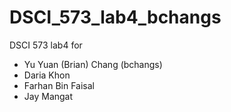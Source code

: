 # DSCI_573_lab4_bchangs

DSCI 573 lab4 for
- Yu Yuan (Brian) Chang (bchangs)
- Daria Khon
- Farhan Bin Faisal
- Jay Mangat